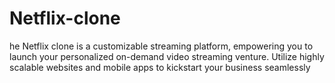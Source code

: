 # Netflix-clone
he Netflix clone is a customizable streaming platform, empowering you to launch your personalized on-demand video streaming venture. Utilize highly scalable websites and mobile apps to kickstart your business seamlessly
